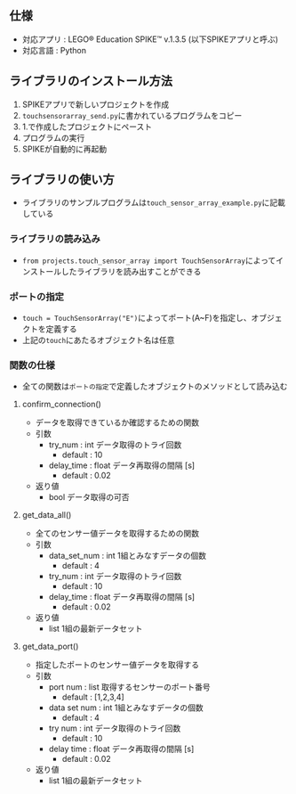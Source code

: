 ## 仕様
- 対応アプリ : LEGO® Education SPIKE™ v.1.3.5 (以下SPIKEアプリと呼ぶ)
- 対応言語 : Python

## ライブラリのインストール方法
1. SPIKEアプリで新しいプロジェクトを作成
2. ```touchsensorarray_send.py```に書かれているプログラムをコピー
3. 1.で作成したプロジェクトにペースト
4. プログラムの実行
5. SPIKEが自動的に再起動

## ライブラリの使い方
- ライブラリのサンプルプログラムは```touch_sensor_array_example.py```に記載している

### ライブラリの読み込み
- ```from projects.touch_sensor_array import TouchSensorArray```によってインストールしたライブラリを読み出すことができる

### ポートの指定
- ```touch = TouchSensorArray("E")```によってポート(A~F)を指定し、オブジェクトを定義する
- 上記の```touch```にあたるオブジェクト名は任意

### 関数の仕様
- 全ての関数は```ポートの指定```で定義したオブジェクトのメソッドとして読み込む

1. confirm_connection()
    - データを取得できているか確認するための関数
    - 引数
        - try_num : int データ取得のトライ回数
            - default : 10
        - delay_time : float データ再取得の間隔 [s]
            - default : 0.02
    - 返り値 
        - bool データ取得の可否

2. get_data_all()
    - 全てのセンサー値データを取得するための関数
    - 引数
        - data_set_num : int 1組とみなすデータの個数
            - default : 4
        - try_num : int データ取得のトライ回数
            - default : 10
        - delay_time : float データ再取得の間隔 [s]
            - default : 0.02
    - 返り値
        - list 1組の最新データセット

3. get_data_port()
    - 指定したポートのセンサー値データを取得する 
    - 引数
        - port num : list 取得するセンサーのポート番号
            - default : [1,2,3,4]
        - data set num : int 1組とみなすデータの個数
            - default : 4
        - try num : int データ取得のトライ回数
            - default : 10
        - delay time : float データ再取得の間隔 [s]
            - default : 0.02
    - 返り値
        - list 1組の最新データセット
